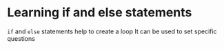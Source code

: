 # Learning if and else statements

`if` and `else` statements help to create a loop
It can be used to set specific questions
